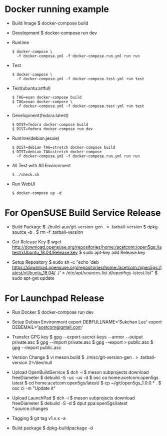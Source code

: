 Docker running example
===========================================
* Build Image
  $ docker-compose build

* Development 
  $ docker-compose run dev

* Runtime
  ```
  $ docker-compose \
    -f docker-compose.yml -f docker-compose.run.yml run run
  ```

* Test
  ```
  $ docker-compose \
    -f docker-compose.yml -f docker-compose.test.yml run test
  ```

* Test(ubuntu:artful)
  ```
  $ TAG=eoan docker-compose build
  $ TAG=eoan docker-compose \
    -f docker-compose.yml -f docker-compose.test.yml run test
  ```

* Development(fedora:latest)
  ```
  $ DIST=fedora docker-compose build
  $ DIST=fedora docker-compose run dev
  ```

* Runtime(debian:jessie)
  ```
  $ DIST=debian TAG=stretch docker-compose build
  $ DIST=debian TAG=stretch docker-compose 
    -f docker-compose.yml -f docker-compose.run.yml run run
  ```

* All Test with All Environment
  
  `$ ./check.sh`

* Run WebUI 
  
  `$ docker-compose up -d`

For OpenSUSE Build Service Release
===========================================

* Build Package
  $ ./build-aux/git-version-gen . > .tarball-version
  $ dpkg-source -b .
  $ rm -f .tarball-version

* Get Release Key
  $ wget http://download.opensuse.org/repositories/home:/acetcom:/open5gs:/latest/xUbuntu_18.04/Release.key
  $ sudo apt-key add Release.key

* Setup Repository
  $ sudo sh -c "echo 'deb https://download.opensuse.org/repositories/home:/acetcom:/open5gs:/latest/xUbuntu_18.04/ ./' > /etc/apt/sources.list.d/open5gs-latest.list"
  $ sudo apt-get update
  
For Launchpad Release
===========================================

* Run Docker
  $ docker-compose run dev

* Setup Debian Environment
export DEBFULLNAME='Sukchan Lee'
export DEBEMAIL='acetcom@gmail.com'

* Transfer GPG key
  $ gpg --export-secret-keys --armor --output private.asc
  $ gpg --import private.asc
  $ gpg --export > public.asc
  $ gpg --import public.asc

* Version Change
  $ vi meson.build
  $ ./misc/git-version-gen . > .tarball-version 2>/dev/null

* Upload OpenBuildService
  $ dch -i
  $ meson subprojects download freeDiameter
  $ debuild -S -uc -us -d
  $ osc co home:acetcom:open5gs latest
  $ cd home\:acetcom\:open5gs/latest/
  $ cp ~/git/open5gs_1.0.0.* .
  $ osc ci -m "Update it"

* Upload LaunchPad
  $ dch -i
  $ meson subprojects download freeDiameter
  $ debuild -S -d
  $ dput ppa:open5gs/latest *.source.changes

* Tagging
  $ git tag v1.x.x -a

* Build package
  $ dpkg-buildpackage -d

